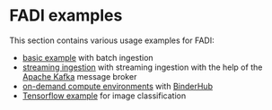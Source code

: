 FADI examples
=========

This section contains various usage examples for FADI:

* [basic example](/USERGUIDE.md) with batch ingestion
* [streaming ingestion](examples/kafka/README.md) with streaming ingestion with the help of the [Apache Kafka](https://kafka.apache.org) message broker
* [on-demand compute environments](examples/binderhub/README.md) with [BinderHub](https://binderhub.readthedocs.io/en/latest/)
* [Tensorflow example](examples/tensorflow/README.md) for image classification
